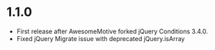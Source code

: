 # 1.1.0

- First release after AwesomeMotive forked jQuery Conditions 3.4.0.
- Fixed jQuery Migrate issue with deprecated jQuery.isArray
